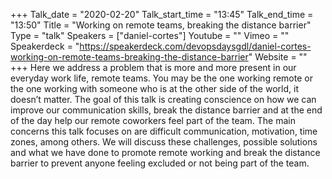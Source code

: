 +++
Talk_date = "2020-02-20"
Talk_start_time = "13:45"
Talk_end_time = "13:50"
Title = "Working on remote teams, breaking the distance barrier"
Type = "talk"
Speakers = ["daniel-cortes"]
Youtube = ""
Vimeo = ""
Speakerdeck = "https://speakerdeck.com/devopsdaysgdl/daniel-cortes-working-on-remote-teams-breaking-the-distance-barrier"
Website = ""
+++
Here we address a problem that is more and more present in our everyday work life, remote teams. You may be the one working remote or the one working with someone who is at the other side of the world, it doesn’t matter. The goal of this talk is creating conscience on how we can improve our communication skills, break the distance barrier and at the end of the day help our remote coworkers feel part of the team.
The main concerns this talk focuses on are difficult communication, motivation, time zones, among others. We will discuss these challenges, possible solutions and what we have done to promote remote working and break the distance barrier to prevent anyone feeling excluded or not being part of the team.
